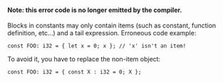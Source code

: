 #### Note: this error code is no longer emitted by the compiler.

Blocks in constants may only contain items (such as constant, function
definition, etc...) and a tail expression. Erroneous code example:

```
const FOO: i32 = { let x = 0; x }; // 'x' isn't an item!
```

To avoid it, you have to replace the non-item object:

```
const FOO: i32 = { const X : i32 = 0; X };
```
